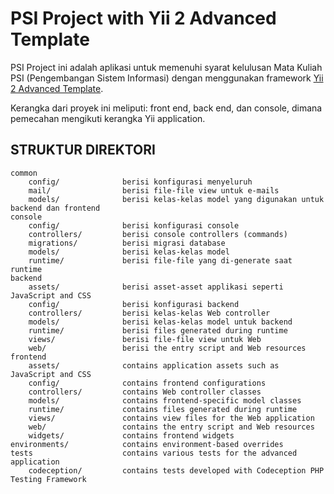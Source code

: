 PSI Project with Yii 2 Advanced Template
========================================

PSI Project ini adalah aplikasi untuk memenuhi syarat kelulusan Mata Kuliah PSI (Pengembangan Sistem Informasi) dengan menggunakan framework [Yii 2 Advanced Template](http://www.yiiframework.com/).

Kerangka dari proyek ini meliputi: front end, back end, dan console, dimana
pemecahan mengikuti kerangka Yii application.

STRUKTUR DIREKTORI
-------------------

```
common
    config/              berisi konfigurasi menyeluruh
    mail/                berisi file-file view untuk e-mails
    models/              berisi kelas-kelas model yang digunakan untuk backend dan frontend
console
    config/              berisi konfigurasi console
    controllers/         berisi console controllers (commands)
    migrations/          berisi migrasi database
    models/              berisi kelas-kelas model
    runtime/             berisi file-file yang di-generate saat runtime
backend
    assets/              berisi asset-asset applikasi seperti JavaScript and CSS
    config/              berisi konfigurasi backend
    controllers/         berisi kelas-kelas Web controller
    models/              berisi kelas-kelas model untuk backend
    runtime/             berisi files generated during runtime
    views/               berisi file-file view untuk Web
    web/                 berisi the entry script and Web resources
frontend
    assets/              contains application assets such as JavaScript and CSS
    config/              contains frontend configurations
    controllers/         contains Web controller classes
    models/              contains frontend-specific model classes
    runtime/             contains files generated during runtime
    views/               contains view files for the Web application
    web/                 contains the entry script and Web resources
    widgets/             contains frontend widgets
environments/            contains environment-based overrides
tests                    contains various tests for the advanced application
    codeception/         contains tests developed with Codeception PHP Testing Framework
```

